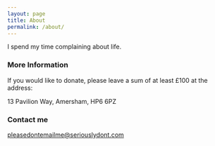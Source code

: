 ```yaml
---
layout: page
title: About
permalink: /about/
---
```


I spend my time complaining about life.

### More Information

If you would like to donate, please leave a sum of at least £100 at the address:

13 Pavilion Way,
Amersham,
HP6 6PZ

### Contact me

[pleasedontemailme@seriouslydont.com](mailto:email@domain.com)
